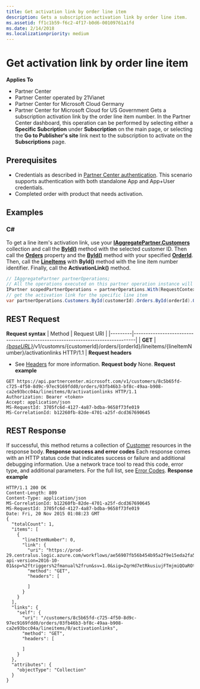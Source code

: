 ```yaml
---
title: Get activation link by order line item
description: Gets a subscription activation link by order line item.
ms.assetid: ff1c1b59-f6c2-4f17-b0d6-00109761a1fd
ms.date: 2/14/2018
ms.localizationpriority: medium
---
```

# Get activation link by order line item
**Applies To**
- Partner Center
- Partner Center operated by 21Vianet
- Partner Center for Microsoft Cloud Germany
- Partner Center for Microsoft Cloud for US Government
Gets a subscription activation link by the order line item number.
In the Partner Center dashboard, this operation can be performed by selecting either a **Specific Subcription** under **Subscription** on the main page, or selecting the **Go to Publisher's site** link next to the subscription to activate on the **Subscriptions** page.
## <span id="Prerequisites"/><span id="prerequisites"/><span id="PREREQUISITES"/>Prerequisites
- Credentials as described in [Partner Center authentication](partner-center-authentication.md). This scenario supports authentication with both standalone App and App+User credentials.
- Completed order with product that needs activation.
## <span id="Examples"/><span id="examples"><span id="EXAMPLES"/>Examples
### C#
To get a line item's activation link, use your [**IAggregatePartner.Customers**](https://docs.microsoft.com/dotnet/api/microsoft.store.partnercenter.ipartner.customers) collection and call the [**ById()**](https://docs.microsoft.com/dotnet/api/microsoft.store.partnercenter.customers.icustomercollection.byid) method with the selected customer ID. Then call the [**Orders**](https://docs.microsoft.com/dotnet/api/microsoft.store.partnercenter.customers.icustomer.orders) property and the [**ById()**](https://docs.microsoft.com/en-us/dotnet/api/microsoft.store.partnercenter.orders.iordercollection.byid) method with your specified  [**OrderId**](https://docs.microsoft.com/en-us/dotnet/api/microsoft.store.partnercenter.models.orders.order.id). Then, call the [**LineItems**](https://docs.microsoft.com/dotnet/api/microsoft.store.partnercenter.orders.iordercollection.get) with **ById()** method with the line item number identifier.  Finally, call the **ActivationLink()** method.
``` csharp
// IAggregatePartner partnerOperations;
// All the operations executed on this partner operation instance will share the same correlation Id but will differ in request Id
IPartner scopedPartnerOperations = partnerOperations.With(RequestContextFactory.Instance.Create(Guid.NewGuid()));
// get the activation link for the specific line item 
var partnerOperations.Customers.ById(customerId).Orders.ById(orderId).OrderLineItems.ById(lineItemNumber).ActivationLink();
```
## <span id="REST_Request"/><span id="rest_request"/><span id="REST_REQUEST"/>REST Request
**Request syntax**
| Method  | Request URI                                                                   |
|---------|-------------------------------------------------------------------------------|
| **GET** | [*{baseURL}*](partner-center-rest-urls.md)/v1/customrs/{customerId}/orders/{orderId}/lineitems/{lineItemNumber}/activationlinks HTTP/1.1 |
**Request headers**
- See [Headers](headers.md) for more information.
**Request body**
None.
**Request example**
```http
GET https://api.partnercenter.microsoft.com/v1/customers/8c5b65fd-c725-4f50-8d9c-97ec9169fdd0/orders/03fb46b3-bf8c-49aa-b908-ca2e93bcc04a/lineitems/0/activationlinks HTTP/1.1
Authorization: Bearer <token>
Accept: application/json
MS-RequestId: 3705fc6d-4127-4a87-bdba-9658f73fe019
MS-CorrelationId: b12260fb-82de-4701-a25f-dcd367690645
```
## <span id="REST_Response"/><span id="rest_response"/><span id="REST_RESPONSE"/>REST Response
If successful, this method returns a collection of [Customer](customer-resources.md#customer) resources in the response body.
**Response success and error codes**
Each response comes with an HTTP status code that indicates success or failure and additional debugging information. Use a network trace tool to read this code, error type, and additional parameters. For the full list, see [Error Codes](error-codes.md).
**Response example**
```http
HTTP/1.1 200 OK
Content-Length: 809
Content-Type: application/json
MS-CorrelationId: b12260fb-82de-4701-a25f-dcd367690645
MS-RequestId: 3705fc6d-4127-4a87-bdba-9658f73fe019
Date: Fri, 20 Nov 2015 01:08:23 GMT
{
  "totalCount": 1,
  "items": [
    {
      "lineItemNumber": 0,
      "link": {
        "uri": "https://prod-29.centralus.logic.azure.com/workflows/ae56907fb56b454b95a2f9e15eda2fa5/triggers/manual/paths/invoke?api-version=2016-10-01&sp=%2ftriggers%2fmanual%2frun&sv=1.0&sig=ZqrHd7etRkusiujFTmjmiQOaROtobK6a91x_AEwKap0&token=Fjvg6n5kT4LoCuTQprsC4oTxJdgIeMzp1S3vs%2b%2bRBIjz0%2bejVjlDE9TC7ZDQWUE7hjKMc74a6xHEDwqD6wTQh8KQxPKbKP%2fEmQ1hTqx6Zhoh88ot4K2Ng%2fSB0AtvyqwYULqZBoa3aHYgkHKG923B1Bo%2b45UWFZUQeVYJAKAkGEFp7n6YeJOCidiYEatFM2vThDxsmlEUvfZnBtTw83f%2fwJY5PEkUoBjyqHxN58ar7%2fbvlAJ2EYoi0reDEVFA4Ukt",
        "method": "GET",
        "headers": [
          
        ]
      }
    }
  ],
  "links": {
    "self": {
      "uri": "/customers/8c5b65fd-c725-4f50-8d9c-97ec9169fdd0/orders/03fb46b3-bf8c-49aa-b908-ca2e93bcc04a/lineitems/0/activationlinks",
      "method": "GET",
      "headers": [
        
      ]
    }
  },
  "attributes": {
    "objectType": "Collection"
  }
}
```